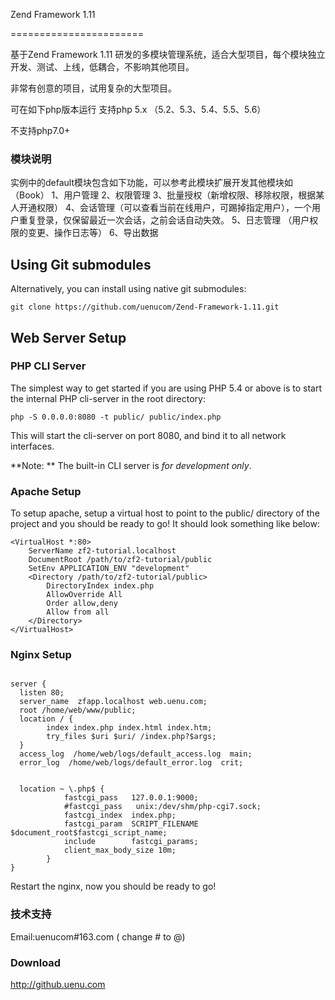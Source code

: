 Zend Framework 1.11 

=======================

基于Zend Framework 1.11  研发的多模块管理系统，适合大型项目，每个模块独立开发、测试、上线，低耦合，不影响其他项目。

非常有创意的项目，试用复杂的大型项目。

可在如下php版本运行
支持php 5.x
（5.2、5.3、5.4、5.5、5.6）

不支持php7.0+

### 模块说明
实例中的default模块包含如下功能，可以参考此模块扩展开发其他模块如（Book）
1、用户管理
2、权限管理
3、批量授权（新增权限、移除权限，根据某人开通权限）
4、会话管理（可以查看当前在线用户，可踢掉指定用户），一个用户重复登录，仅保留最近一次会话，之前会话自动失效。
5、日志管理 （用户权限的变更、操作日志等）
6、导出数据


Using Git submodules
--------------------
Alternatively, you can install using native git submodules:

    git clone https://github.com/uenucom/Zend-Framework-1.11.git



Web Server Setup
----------------

### PHP CLI Server

The simplest way to get started if you are using PHP 5.4 or above is to start the internal PHP cli-server in the root directory:

    php -S 0.0.0.0:8080 -t public/ public/index.php

This will start the cli-server on port 8080, and bind it to all network
interfaces.

**Note: ** The built-in CLI server is *for development only*.

### Apache Setup

To setup apache, setup a virtual host to point to the public/ directory of the
project and you should be ready to go! It should look something like below:

    <VirtualHost *:80>
        ServerName zf2-tutorial.localhost
        DocumentRoot /path/to/zf2-tutorial/public
        SetEnv APPLICATION_ENV "development"
        <Directory /path/to/zf2-tutorial/public>
            DirectoryIndex index.php
            AllowOverride All
            Order allow,deny
            Allow from all
        </Directory>
    </VirtualHost>

### Nginx Setup

```nginx

server {
  listen 80;
  server_name  zfapp.localhost web.uenu.com;
  root /home/web/www/public;
  location / {
        index index.php index.html index.htm;
        try_files $uri $uri/ /index.php?$args;
  }
  access_log  /home/web/logs/default_access.log  main;
  error_log  /home/web/logs/default_error.log  crit;
  

  location ~ \.php$ {
            fastcgi_pass   127.0.0.1:9000;
            #fastcgi_pass   unix:/dev/shm/php-cgi7.sock;
            fastcgi_index  index.php;
            fastcgi_param  SCRIPT_FILENAME   $document_root$fastcgi_script_name;
            include        fastcgi_params;
            client_max_body_size 10m;
        }
}
```

Restart the nginx, now you should be ready to go!


### 技术支持
Email:uenucom#163.com
 ( change # to @)

### Download
http://github.uenu.com

